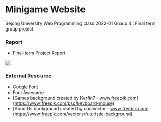 # Minigame Website

Sejong University Web Programming class
2022-01 Group 4 : Final term group project

### Report
* [Final-term Project Report](https://docs.google.com/presentation/d/1UUQmlUGqbhPYDYmanYv8gzIi_QUNAWFd_VqP1wbPv-8/edit?usp=sharing)

![](./ReadmeImg_mainPage.gif)


### External Resource

- Google Font
- Font Awesome
- [Games background created by Kerfin7 - www.freepik.com](https://www.freepik.com/psd/keyboard-mouse)
- [AboutUs background created by coolvector - www.freepik.com](https://www.freepik.com/vectors/futuristic-background)
